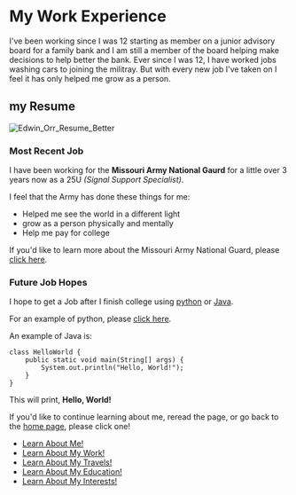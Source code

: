 # My Work Experience

I've been working since I was 12 starting as member on a junior advisory board for a family bank and I am still a member 
of the board helping make decisions to help better the bank. Ever since I was 12, I have worked jobs washing cars to joining
the militray. But with every new job I've taken on I feel it has only helped me grow as a person. 

## my Resume 

![Edwin_Orr_Resume_Better](https://user-images.githubusercontent.com/115883101/196233490-dfb1c663-6c2c-483c-b3d2-90da1459a506.jpg)

### Most Recent Job

I have been working for the **Missouri Army National Gaurd** for a little over 3 years now as a 25U *(Signal Support
Specialist).*

I feel that the Army has done these things for me:

- Helped me see the world in a different light 
- grow as a person physically and mentally 
- Help me pay for college 

If you'd like to learn more about the Missouri Army National Guard, please [click here](https://nationalguard.com/select-your-state/MO).

### Future Job Hopes 

I hope to get a Job after I finish college using [python](https://www.python.org/) or [Java](9https://www.java.com/en/).

For an example of python, please [click here](AboutMe.md).

An example of Java is:

```
class HelloWorld {
    public static void main(String[] args) {
        System.out.println("Hello, World!"); 
    }
}

```

This will print, **Hello, World!**

If you'd like to continue learning about me, reread the page, or go back to the [home page](README.md), please click one!

- [Learn About Me!](AboutMe.md)
- [Learn About My Work!](MyWork.md)
- [Learn About My Travels!](Travels.md)
- [Learn About My Education!](Education.md)
- [Learn About My Interests!](MyInterests.md)
